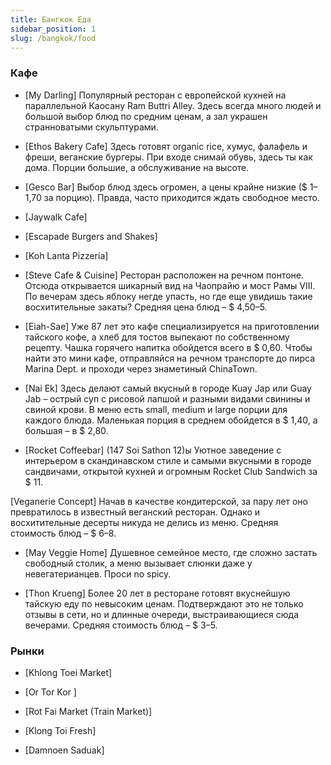 ```yaml
---
title: Бангкок Еда
sidebar_position: 1
slug: /bangkok/food
---
```


### Кафе

- [My Darling]
Популярный ресторан с европейской кухней на параллельной Каосану Ram Buttri Alley. Здесь всегда много людей и большой выбор блюд по средним ценам, а зал украшен странноватыми скульптурами.

- [Ethos Bakery Cafe]
Здесь готовят organic rice, хумус, фалафель и фреши, веганские бургеры. При входе снимай обувь, здесь ты как дома. Порции большие, а обслуживание на высоте.

- [Gesco Bar]
Выбор блюд здесь огромен, а цены крайне низкие ($ 1–1,70 за порцию). Правда, часто приходится ждать свободное место.

- [Jaywalk Cafe] 

- [Escapade Burgers and Shakes]

- [Koh Lanta Pizzeria]

- [Steve Cafe & Cuisine]
Ресторан расположен на речном понтоне. Отсюда открывается шикарный вид на Чаопрайю и мост Рамы VIII. По вечерам здесь яблоку негде упасть, но где еще увидишь такие восхитительные закаты? Средняя цена блюд – $ 4,50–5.

- [Eiah-Sae] 
Уже 87 лет это кафе специализируется на приготовлении тайского кофе, а хлеб для тостов выпекают по собственному рецепту. Чашка горячего напитка обойдется всего в $ 0,60. Чтобы найти это мини кафе, отправляйся на речном транспорте до пирса Marina Dept. и проходи через знаметиный ChinaTown.

- [Nai Ek] 
Здесь делают самый вкусный в городе Kuay Jap или Guay Jab – острый суп с рисовой лапшой и разными видами свинины и свиной крови. В меню есть small, medium и large порции для каждого блюда. Маленькая порция в среднем обойдется в $ 1,40, а большая – в $ 2,80.

- [Rocket Coffeebar] (147 Soi Sathon 12)ы
Уютное заведение с интерьером в скандинавском стиле и самыми вкусными в городе сандвичами, открытой кухней и огромным Rocket Club Sandwich за $ 11.

[Veganerie Concept]
Начав в качестве кондитерской, за пару лет оно превратилось в известный веганский ресторан. Однако и восхитительные десерты никуда не делись из меню. Средняя стоимость блюд – $ 6–8.

- [May Veggie Home]
Душевное семейное место, где сложно застать свободный столик, а меню вызывает слюнки даже у невегатерианцев. Проси no spicy.

- [Thon Krueng]
Более 20 лет в ресторане готовят вкуснейшую тайскую еду по невысоким ценам. Подтверждают это не только отзывы в сети, но и длинные очереди, выстраивающиеся сюда вечерами. Средняя стоимость блюд – $ 3–5.


### Рынки

- [Khlong Toei Market]

- [Or Tor Kor ]

- [Rot Fai Market (Train Market)]

- [Klong Toi Fresh]

- [Damnoen Saduak]


